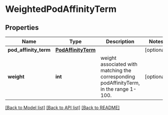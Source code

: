 # WeightedPodAffinityTerm

## Properties
Name | Type | Description | Notes
------------ | ------------- | ------------- | -------------
**pod_affinity_term** | [**PodAffinityTerm**](PodAffinityTerm.md) |  | [optional] 
**weight** | **int** | weight associated with matching the corresponding podAffinityTerm, in the range 1-100. | [optional] 

[[Back to Model list]](../README.md#documentation-for-models) [[Back to API list]](../README.md#documentation-for-api-endpoints) [[Back to README]](../README.md)


